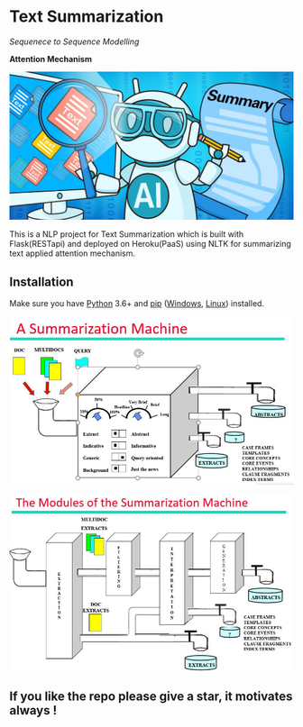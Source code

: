 # Text Summarization
_Sequenece to Sequence Modelling_

**Attention Mechanism**

![](images/banner.jpeg)


This is a NLP project for Text Summarization which is built with Flask(RESTapi) and deployed on Heroku(PaaS) using NLTK for summarizing text applied attention mechanism.

## Installation

Make sure you have [Python](http://www.python.org/) 3.6+ and
[pip](https://crate.io/packages/pip/)
([Windows](http://docs.python-guide.org/en/latest/starting/install/win/),
[Linux](http://docs.python-guide.org/en/latest/starting/install/linux/))
installed.

![](images/summarization.JPG)

![](images/module.JPG)

## If you like the repo please give a star, it motivates always !
